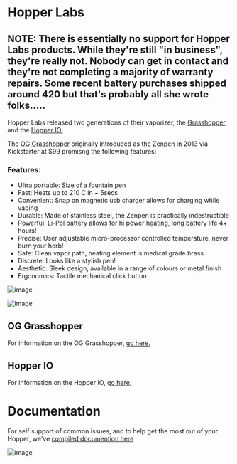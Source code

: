 # Hopper Labs
## NOTE: There is essentially no support for Hopper Labs products. While they're still "in business", they're really not. Nobody can get in contact and they're not completing a majority of warranty repairs. Some recent battery purchases shipped around 420 but that's probably all she wrote folks.....

Hopper Labs released two generations of their vaporizer, the [Grasshopper](https://github.com/BeyondCombustion/The-Consensus/tree/main/No%20Longer%20In%20Production/Hopper%20Labs/Grasshopper) and the [Hopper IO.](https://github.com/BeyondCombustion/The-Consensus/tree/main/No%20Longer%20In%20Production/Hopper%20Labs/Hopper%20IO)

The [OG Grasshopper](https://github.com/BeyondCombustion/The-Consensus/tree/main/No%20Longer%20In%20Production/Hopper%20Labs/Grasshopper) originally introduced as the Zenpen in 2013 via Kickstarter at $99 promisng the following features:

### Features:
- Ultra portable: Size of a fountain pen
- Fast: Heats up to 210 C in ~ 5secs
- Convenient: Snap on magnetic usb charger allows for charging while vaping
- Durable: Made of stainless steel, the Zenpen is practically indestructible
- Powerful: Li-Pol battery allows for hi power heating, long battery life 4+ hours!
- Precise: User adjustable micro-processor controlled temperature, never burn your herb!
- Safe: Clean vapor path, heating element is medical grade brass
- Discrete: Looks like a stylish pen!
- Aesthetic: Sleek design, available in a range of colours or metal finish
- Ergonomics: Tactile mechanical click button

![image](https://user-images.githubusercontent.com/104687767/167516685-0a645d37-eea6-469e-b111-42fa46b382af.png)

![image](https://user-images.githubusercontent.com/104687767/167516695-002f291e-d299-4fc5-a892-38bae10e5a02.png)


## OG Grasshopper

For information on the OG Grasshopper, [go here.](https://github.com/BeyondCombustion/The-Consensus/tree/main/No%20Longer%20In%20Production/Hopper%20Labs/Grasshopper)

## Hopper IO

For information on the Hopper IO, [go here.](https://github.com/BeyondCombustion/The-Consensus/tree/main/No%20Longer%20In%20Production/Hopper%20Labs/Hopper%20IO)

# Documentation 

For self support of common issues, and to help get the most out of your Hopper, we've [compiled documention here](https://github.com/BeyondCombustion/The-Consensus/tree/main/No%20Longer%20In%20Production/Hopper%20Labs/Documentation)

![image](https://user-images.githubusercontent.com/104687767/166610876-acfd895a-6069-4c94-80f2-b71235e80b7e.png)

